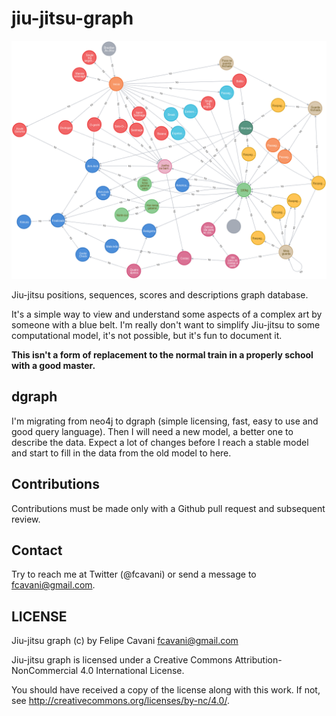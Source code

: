 # jiu-jitsu-graph

![Graph - 2019-09-03](https://raw.githubusercontent.com/fcavani/jiu-jitsu-graph/master/graph.png)

Jiu-jitsu positions, sequences, scores and descriptions graph database.

It's a simple way to view and understand some aspects of a complex art by someone with a blue belt. I'm really don't want to simplify Jiu-jitsu to some computational model, it's not possible, but it's fun to document it.

**This isn't a form of replacement to the normal train in a properly school with a good master.**

## dgraph

I'm migrating from neo4j to dgraph (simple licensing, fast, easy to use and good query language). Then I will need a new model, a better one to describe the data. Expect a lot of changes before I reach a stable model and start to fill in the data from the old model to here.

## Contributions

Contributions must be made only with a Github pull request and subsequent
review.

## Contact

Try to reach me at Twitter (@fcavani) or send a message to fcavani@gmail.com.

## LICENSE

Jiu-jitsu graph (c) by Felipe Cavani <fcavani@gmail.com>

Jiu-jitsu graph is licensed under a
Creative Commons Attribution-NonCommercial 4.0 International License.

You should have received a copy of the license along with this
work. If not, see <http://creativecommons.org/licenses/by-nc/4.0/>.
